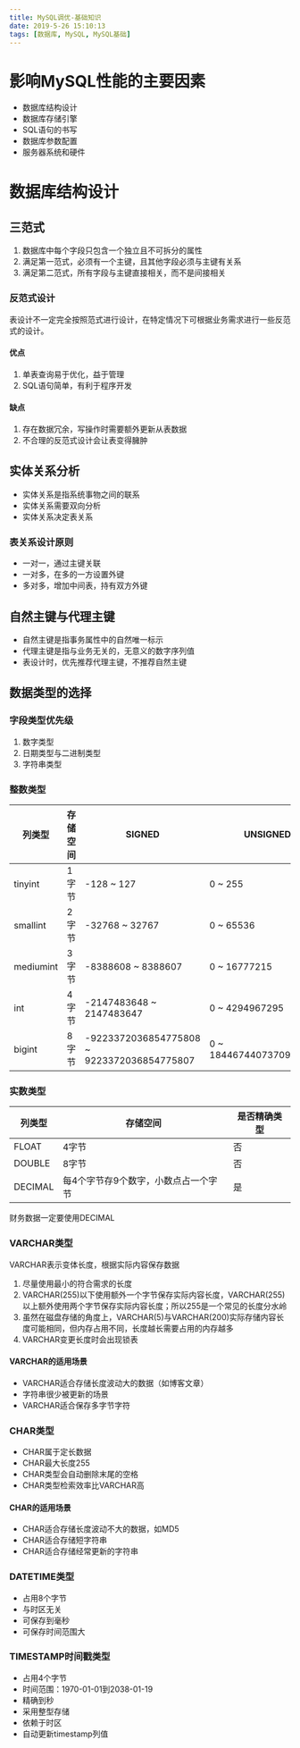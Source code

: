 ```yaml
---
title: MySQL调优-基础知识
date: 2019-5-26 15:10:13
tags: [数据库, MySQL, MySQL基础]
---
```

# 影响MySQL性能的主要因素

- 数据库结构设计
- 数据库存储引擎
- SQL语句的书写
- 数据库参数配置
- 服务器系统和硬件

# 数据库结构设计

## 三范式

1. 数据库中每个字段只包含一个独立且不可拆分的属性
2. 满足第一范式，必须有一个主键，且其他字段必须与主键有关系
3. 满足第二范式，所有字段与主键直接相关，而不是间接相关

### 反范式设计

表设计不一定完全按照范式进行设计，在特定情况下可根据业务需求进行一些反范式的设计。

#### 优点

1. 单表查询易于优化，益于管理
2. SQL语句简单，有利于程序开发

#### 缺点

1. 存在数据冗余，写操作时需要额外更新从表数据
2. 不合理的反范式设计会让表变得臃肿

## 实体关系分析

- 实体关系是指系统事物之间的联系
- 实体关系需要双向分析
- 实体关系决定表关系

### 表关系设计原则

- 一对一，通过主键关联
- 一对多，在多的一方设置外键
- 多对多，增加中间表，持有双方外键

## 自然主键与代理主键

- 自然主键是指事务属性中的自然唯一标示
- 代理主键是指与业务无关的，无意义的数字序列值
- 表设计时，优先推荐代理主键，不推荐自然主键

## 数据类型的选择

### 字段类型优先级

1. 数字类型
2. 日期类型与二进制类型
3. 字符串类型

### 整数类型

| 列类型    | 存储空间 | SIGNED                                     | UNSIGNED                 |
| --------- | -------- | ------------------------------------------ | ------------------------ |
| tinyint   | 1字节    | -128 ~ 127                                 | 0 ~ 255                  |
| smallint  | 2字节    | -32768 ~ 32767                             | 0 ~ 65536                |
| mediumint | 3字节    | -8388608 ~ 8388607                         | 0 ~ 16777215             |
| int       | 4字节    | -2147483648 ~ 2147483647                   | 0 ~ 4294967295           |
| bigint    | 8字节    | -9223372036854775808 ~ 9223372036854775807 | 0 ~ 18446744073709551615 |

### 实数类型

| 列类型  | 存储空间                             | 是否精确类型 |
| ------- | ------------------------------------ | ------------ |
| FLOAT   | 4字节                                | 否           |
| DOUBLE  | 8字节                                | 否           |
| DECIMAL | 每4个字节存9个数字，小数点占一个字节 | 是           |

财务数据一定要使用DECIMAL

### VARCHAR类型

VARCHAR表示变体长度，根据实际内容保存数据

1. 尽量使用最小的符合需求的长度
2. VARCHAR(255)以下使用额外一个字节保存实际内容长度，VARCHAR(255)以上额外使用两个字节保存实际内容长度；所以255是一个常见的长度分水岭
3. 虽然在磁盘存储的角度上，VARCHAR(5)与VARCHAR(200)实际存储内容长度可能相同，但内存占用不同，长度越长需要占用的内存越多
4. VARCHAR变更长度时会出现锁表

#### VARCHAR的适用场景

- VARCHAR适合存储长度波动大的数据（如博客文章）
- 字符串很少被更新的场景
- VARCHAR适合保存多字节字符

### CHAR类型

- CHAR属于定长数据
- CHAR最大长度255
- CHAR类型会自动删除末尾的空格
- CHAR类型检索效率比VARCHAR高

#### CHAR的适用场景

- CHAR适合存储长度波动不大的数据，如MD5
- CHAR适合存储短字符串
- CHAR适合存储经常更新的字符串

### DATETIME类型

- 占用8个字节
- 与时区无关
- 可保存到毫秒
- 可保存时间范围大

### TIMESTAMP时间戳类型

- 占用4个字节
- 时间范围：1970-01-01到2038-01-19
- 精确到秒
- 采用整型存储
- 依赖于时区
- 自动更新timestamp列值